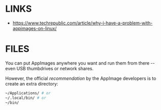 # LINKS

- https://www.techrepublic.com/article/why-i-have-a-problem-with-appimages-on-linux/
# FILES

You can put AppImages anywhere you want and run them from there -- even USB thumbdrives or network shares.

However, the official *recommendation* by the AppImage developers is to create an extra directory:

```sh
~/Applications/ # or
~/.local/bin/ # or
~/bin/
```


